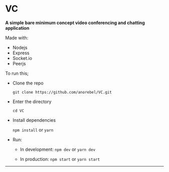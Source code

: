 # VC

**A simple bare minimum concept video conferencing and chatting application**

Made with:

 - Nodejs
 - Express
 - Socket.io
 - Peerjs

To run this;
 
  - Clone the repo
  
	`git clone https://github.com/anorebel/VC.git`
 
  - Enter the directory
  
	  `cd VC`
 
  - Install dependencies
  
	  `npm install`
or
	  `yarn`
	  
 - Run:
 	- In development:
	 	`npm dev`
	 		or
	 	`yarn dev`
	 	
	 - In production:
	 	`npm start`
	 		or
	 	`yarn start`
 
---
